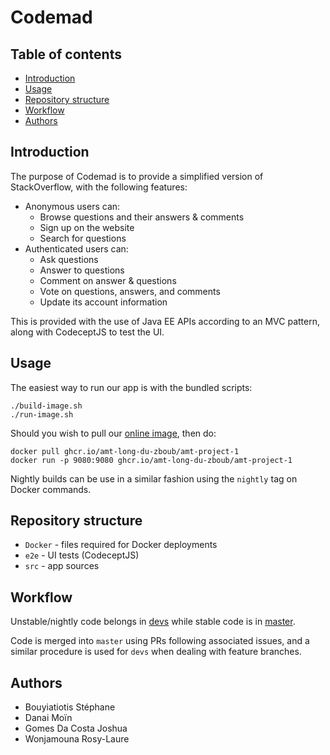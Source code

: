 # Codemad

## Table of contents

- [Introduction](#introduction)
- [Usage](#usage)
- [Repository structure](#repository-structure)
- [Workflow](#workflow)
- [Authors](#authors)

## Introduction

The purpose of Codemad is to provide a simplified version of StackOverflow, with the following features:

- Anonymous users can:
  - Browse questions and their answers & comments
  - Sign up on the website
  - Search for questions
- Authenticated users can:
  - Ask questions
  - Answer to questions
  - Comment on answer & questions
  - Vote on questions, answers, and comments
  - Update its account information

This is provided with the use of Java EE APIs according to an MVC pattern, along with CodeceptJS to test the UI.

## Usage

The easiest way to run our app is with the bundled scripts:

```
./build-image.sh
./run-image.sh
```

Should you wish to pull our [online image](https://github.com/orgs/AMT-Long-Du-Zboub/packages/container/amt-project-1/84294), then do:

```
docker pull ghcr.io/amt-long-du-zboub/amt-project-1
docker run -p 9080:9080 ghcr.io/amt-long-du-zboub/amt-project-1
```

Nightly builds can be use in a similar fashion using the `nightly` tag on Docker commands.

## Repository structure

- `Docker` - files required for Docker deployments
- `e2e` - UI tests (CodeceptJS)
- `src` - app sources

## Workflow

Unstable/nightly code belongs in [devs](https://github.com/AMT-Long-Du-Zboub/amt-project-1/tree/devs) while stable code is in [master](https://github.com/AMT-Long-Du-Zboub/amt-project-1/tree/master).

Code is merged into `master` using PRs following associated issues, and a similar procedure is used for `devs` when dealing with feature branches.

## Authors

* Bouyiatiotis Stéphane
* Danai Moïn
* Gomes Da Costa Joshua
* Wonjamouna Rosy-Laure
